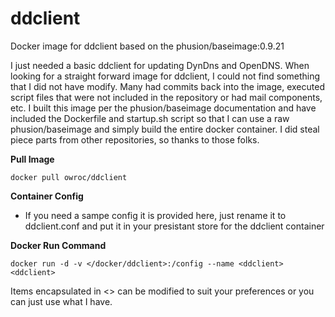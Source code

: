 ddclient
=====================================
Docker image for ddclient based on the phusion/baseimage:0.9.21

I just needed a basic ddclient for updating DynDns and OpenDNS. When looking for a straight forward image for ddclient, I could not find something that I did not have modify. Many had commits back into the image, executed script files that were not included in the repository or had mail components, etc. I built this image per the phusion/baseimage documentation and have included the Dockerfile and startup.sh script so that I can use a raw phusion/baseimage and simply build the entire docker container. I did steal piece parts from other repositories, so thanks to those folks.

**Pull Image**

```
docker pull owroc/ddclient
```
**Container Config**

- If you need a sampe config it is provided here, just rename it to ddclient.conf and put it in your presistant store for the ddclient container

**Docker Run Command**

```
docker run -d -v </docker/ddclient>:/config --name <ddclient> <ddclient>
```

Items encapsulated in <> can be modified to suit your preferences or you can just use what I have.

